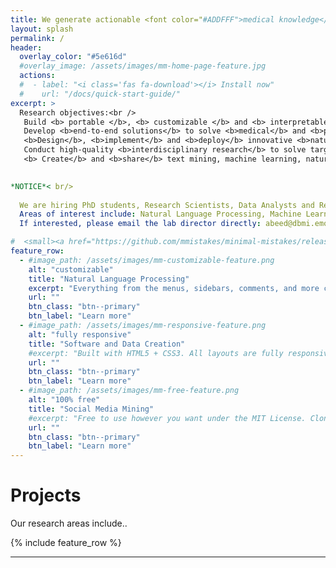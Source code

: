 ```yaml
---
title: We generate actionable <font color="#ADDFFF">medical knowledge</font> from complex <font color="#ADDFFF">free text</font> data through innovations in <font color="#ADDFFF">data science </font> and <font color="#ADDFFF"> natural language processing </font>
layout: splash
permalink: /
header:
  overlay_color: "#5e616d"
  #overlay_image: /assets/images/mm-home-page-feature.jpg
  actions:
  #  - label: "<i class='fas fa-download'></i> Install now"
  #    url: "/docs/quick-start-guide/"
excerpt: >
  Research objectives:<br />
   Build <b> portable </b>, <b> customizable </b> and <b> interpretable </b> systems for health-related free text processing. <br />
   Develop <b>end-to-end solutions</b> to solve <b>medical</b> and <b>public health problems</b> of high significance <br />
   <b>Design</b>, <b>implement</b> and <b>deploy</b> innovative <b>natural language processing</b> and <b>machine learning</b> methods for health-related free text (and other) data <br />
   Conduct high-quality <b>interdisciplinary research</b> to solve targeted problems in the <b>broader health domain</b> <br />
   <b> Create</b> and <b>share</b> text mining, machine learning, natural language processing and artificial intelligence software solutions that are <b>easily usable</b> by <b>medical and public health domain experts</b> <br /> <br />
  

*NOTICE*< br/>
  
  We are hiring PhD students, Research Scientists, Data Analysts and Research Assistants <br />
  Areas of interest include: Natural Language Processing, Machine Learning, Social Media Mining, Statistics and Public Health. <br /> 
  If interested, please email the lab director directly: abeed@dbmi.emory.edu .

#  <small><a href="https://github.com/mmistakes/minimal-mistakes/releases/tag/4.16.6">Latest release v4.16.6</a></small>
feature_row:
  - #image_path: /assets/images/mm-customizable-feature.png
    alt: "customizable"
    title: "Natural Language Processing"
    excerpt: "Everything from the menus, sidebars, comments, and more can be configured or set with YAML Front Matter."
    url: ""
    btn_class: "btn--primary"
    btn_label: "Learn more"
  - #image_path: /assets/images/mm-responsive-feature.png
    alt: "fully responsive"
    title: "Software and Data Creation"
    #excerpt: "Built with HTML5 + CSS3. All layouts are fully responsive with helpers to augment your content."
    url: ""
    btn_class: "btn--primary"
    btn_label: "Learn more"
  - #image_path: /assets/images/mm-free-feature.png
    alt: "100% free"
    title: "Social Media Mining"
    #excerpt: "Free to use however you want under the MIT License. Clone it, fork it, customize it... whatever!"
    url: ""
    btn_class: "btn--primary"
    btn_label: "Learn more"      
---
```


<h1>Projects</h1>
<p>Our research areas include..<p>
{% include feature_row %}

---
